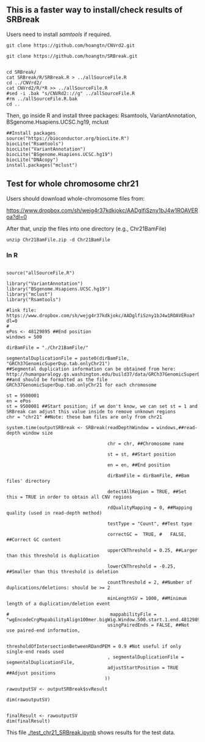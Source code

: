 ## This is a faster way to install/check results of SRBreak

Users need to install *samtools* if required.


```{}
git clone https://github.com/hoangtn/CNVrd2.git

git clone https://github.com/hoangtn/SRBreak.git


cd SRBreak/
cat SRBreak/R/SRBreak.R > ../allSourceFile.R
cd ../CNVrd2/
cat CNVrd2/R/*R >> ../allSourceFile.R
#sed -i .bak "s/CNVRd2:://g" ../allSourceFile.R
#rm ../allSourceFile.R.bak
cd ..

```

Then, go inside R and install three packages: Rsamtools, VariantAnnotation, BSgenome.Hsapiens.UCSC.hg19, mclust

```{}
##Install packages
source("https://bioconductor.org/biocLite.R")
biocLite("Rsamtools")
biocLite("VariantAnnotation")
biocLite("BSgenome.Hsapiens.UCSC.hg19")
biocLite("DNAcopy")
install.packages("mclust")
```
## Test for whole chromosome chr21

Users should download whole-chromosome files from:

https://www.dropbox.com/sh/wejg4r37kdkjokc/AADglfiSzny1bJ4w1ROAVERoa?dl=0

After that, unzip the files into one directory (e.g., Chr21BamFile)


```{}
unzip Chr21BamFile.zip -d Chr21BamFile
```
### In R

```{}

source("allSourceFile.R")

library("VariantAnnotation")
library("BSgenome.Hsapiens.UCSC.hg19")
library("mclust")
library("Rsamtools")

#link file: https://www.dropbox.com/sh/wejg4r37kdkjokc/AADglfiSzny1bJ4w1ROAVERoa?dl=0
#
ePos <- 48129895 ##End position
windows = 500

dirBamFile = "./Chr21BamFile/"

segmentalDuplicationFile = paste0(dirBamFile, "GRCh37GenomicSuperDup.tab.onlyChr21")
##Segmental duplication information can be obtained from here: http://humanparalogy.gs.washington.edu/build37/data/GRCh37GenomicSuperDup.tab
##and should be formatted as the file GRCh37GenomicSuperDup.tab.onlyChr21 for each chromosome

st = 9500001
en = ePos
st = 9500001 ##Start position; if we don't know, we can set st = 1 and SRBreak can adjust this value inside to remove unknown regions
chr = "chr21" ##Note: these bam files are only from chr21

system.time(outputSRBreak <- SRBreak(readDepthWindow = windows,##read-depth window size

                                     chr = chr, ##Chromosome name

                                     st = st, ##Start position

                                     en = en, ##End position

                                     dirBamFile = dirBamFile, ##Bam files' directory

                                     detectAllRegion = TRUE, ##Set this = TRUE in order to obtain all CNV regions

                                     rdQualityMapping = 0, ##Mapping quality (used in read-depth method)

                                     testType = "Count", ##Test type

                                     correctGC =  TRUE, #   FALSE, ##Correct GC content

                                     upperCNThreshold = 0.25, ##Larger than this threshold is duplication

                                     lowerCNThreshold = -0.25, ##Smaller than this threshold is deletion

                                     countThreshold = 2, ##Number of duplications/deletions: should be >= 2

                                     minLengthSV = 1000, ##Minimum length of a duplication/deletion event

#                                     mappabilityFile = "wgEncodeCrgMapabilityAlign100mer.bigWig.Window.500.start.1.end.48129895.txt",
                                     usingPairedEnds = FALSE, ##Not use paired-end information,

                                     thresholdOfIntersectionBetweenRDandPEM = 0.9 #Not useful if only single-end reads used
                                     , segmentalDuplicationFile = segmentalDuplicationFile,
                                     adjustStartPosition = TRUE ##Adjust positions
                                    ))

rawoutputSV <- outputSRBreak$svResult

dim(rawoutputSV)


finalResult <- rawoutputSV
dim(finalResult)

```

This file [./test_chr21_SRBreak.ipynb](test_chr21_SRBreak.ipynb) shows results for the test data.
